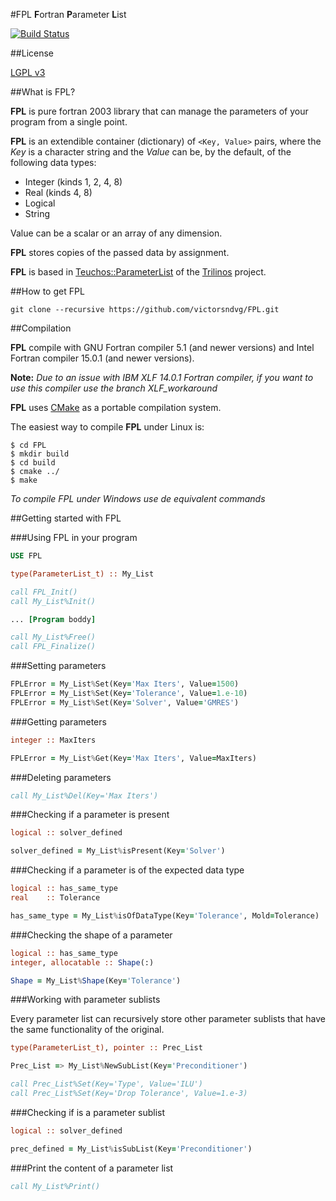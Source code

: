 #FPL
**F**ortran **P**arameter **L**ist

[![Build Status](https://travis-ci.org/victorsndvg/FPL.svg?branch=master)](https://travis-ci.org/victorsndvg/FPL)

##License

[LGPL v3](http://www.gnu.org/licenses/lgpl-3.0.txt)

##What is FPL?

**FPL** is pure fortran 2003 library that can manage the parameters of your program from a single point.

**FPL** is an extendible container (dictionary) of ```<Key, Value>``` pairs, where the *Key* is a character string and the *Value* can be, by the default, of the following data types:

- Integer (kinds 1, 2, 4, 8)
- Real (kinds 4, 8)
- Logical
- String

Value can be a scalar or an array of any dimension.

**FPL** stores copies of the passed data by assignment.

**FPL** is based in [Teuchos::ParameterList](https://trilinos.org/docs/dev/packages/teuchos/doc/html/classTeuchos_1_1ParameterList.html)  of the [Trilinos](https://trilinos.org/) project.

##How to get FPL

```git clone --recursive https://github.com/victorsndvg/FPL.git ```

##Compilation

**FPL** compile with GNU Fortran compiler 5.1 (and newer versions) and Intel Fortran compiler 15.0.1 (and newer versions).

**Note:** *Due to an issue with IBM XLF 14.0.1 Fortran compiler, if you want to use this compiler use the branch XLF_workaround*

**FPL** uses [CMake](https://cmake.org/) as a portable compilation system. 

The easiest way to compile **FPL** under Linux is:

```
$ cd FPL
$ mkdir build
$ cd build
$ cmake ../
$ make
```

*To compile FPL under Windows use de equivalent commands*


##Getting started with FPL


###Using FPL in your program

```fortran
USE FPL

type(ParameterList_t) :: My_List

call FPL_Init()
call My_List%Init()

... [Program boddy]

call My_List%Free()
call FPL_Finalize()
```

###Setting parameters

```fortran
FPLError = My_List%Set(Key='Max Iters', Value=1500)
FPLError = My_List%Set(Key='Tolerance', Value=1.e-10)
FPLError = My_List%Set(Key='Solver', Value='GMRES')
```

###Getting parameters

```fortran
integer :: MaxIters

FPLError = My_List%Get(Key='Max Iters', Value=MaxIters)
```

###Deleting parameters

```fortran
call My_List%Del(Key='Max Iters')
```

###Checking if a parameter is present

```fortran
logical :: solver_defined

solver_defined = My_List%isPresent(Key='Solver')
```

###Checking if a parameter is of the expected data type

```fortran
logical :: has_same_type
real    :: Tolerance

has_same_type = My_List%isOfDataType(Key='Tolerance', Mold=Tolerance)
```

###Checking the shape of a parameter

```fortran
logical :: has_same_type
integer, allocatable :: Shape(:)

Shape = My_List%Shape(Key='Tolerance')
```

###Working with parameter sublists

Every parameter list can recursively store other parameter sublists that have the same functionality of the original.

```fortran
type(ParameterList_t), pointer :: Prec_List

Prec_List => My_List%NewSubList(Key='Preconditioner')

call Prec_List%Set(Key='Type', Value='ILU')
call Prec_List%Set(Key='Drop Tolerance', Value=1.e-3)
```

###Checking if is a parameter sublist

```fortran
logical :: solver_defined

prec_defined = My_List%isSubList(Key='Preconditioner')
```

###Print the content of a parameter list

```fortran
call My_List%Print()
```

